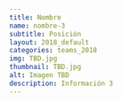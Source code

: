 ```yaml
---
title: Nombre
name: nombre-3
subtitle: Posición
layout: 2018_default
categories: teams_2018
img: TBD.jpg
thumbnail: TBD.jpg
alt: Imagen TBD
description: Información 3
---
```

